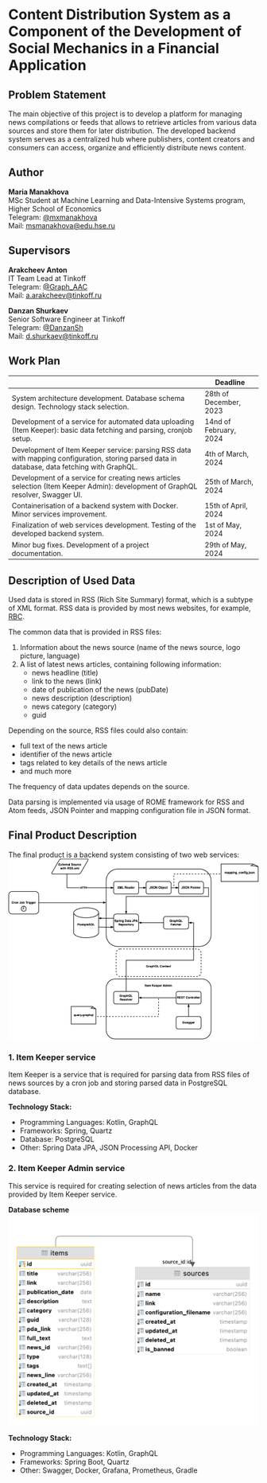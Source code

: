 # Content Distribution System as a Component of the Development of Social Mechanics in a Financial Application

## Problem Statement
The main objective of this project is to develop a platform for managing news compilations or feeds that allows to retrieve articles from various data sources and store them for later distribution. The developed backend system serves as a centralized hub where publishers, content creators and consumers can access, organize and efficiently distribute news content.

## Author
**Maria Manakhova**<br>
MSc Student at Machine Learning and Data-Intensive Systems program, Higher School of Economics<br>
Telegram: [@mxmanakhova](https://t.me/mxmanakhova)<br>
Mail: msmanakhova@edu.hse.ru

## Supervisors
**Arakcheev Anton**<br>
IT Team Lead at Tinkoff<br>
Telegram: [@Graph_AAC](https://t.me/Graph_AAC)<br>
Mail: a.arakcheev@tinkoff.ru

**Danzan Shurkaev**<br>
Senior Software Engineer at Tinkoff<br>
Telegram: [@DanzanSh](https://t.me/DanzanSh)<br>
Mail: d.shurkaev@tinkoff.ru

## Work Plan
|                                                                                                                                               | Deadline               |
|-----------------------------------------------------------------------------------------------------------------------------------------------|------------------------|
| System architecture development. Database schema design. Technology stack selection.                                                          | 28th of December, 2023 |
| Development of a service for automated data uploading (Item Keeper): basic data fetching and parsing, cronjob setup.                          | 14nd of February, 2024 |
| Development of Item Keeper service: parsing RSS data with mapping configuration, storing parsed data in database, data fetching with GraphQL. | 4th of March, 2024     |
| Development of a service for creating news articles selection (Item Keeper Admin): development of GraphQL resolver, Swagger UI.               | 25th of March, 2024    |
| Containerisation of a backend system with Docker. Minor services improvement.                                                                 | 15th of April, 2024    |
| Finalization of web services development. Testing of the developed backend system.                                                            | 1st of May, 2024       |
| Minor bug fixes. Development of a project documentation.                                                                                      | 29th of May, 2024     |


## Description of Used Data
Used data is stored in RSS (Rich Site Summary) format, which is a subtype of XML format. RSS data is provided by most news websites, for example, [RBC](http://static.feed.rbc.ru/rbc/logical/footer/news.rss).

The common data that is provided in RSS files:
1. Information about the news source (name of the news source, logo picture, language)
2. A list of latest news articles, containing following information:
   * news headline (title)
   * link to the news (link)
   * date of publication of the news (pubDate)
   * news description (description)
   * news category (category)
   * guid

Depending on the source, RSS files could also contain:
* full text of the news article
* identifier of the news article
* tags related to key details of the news article
* and much more

The frequency of data updates depends on the source.

Data parsing is implemented via usage of ROME framework for RSS and Atom feeds, JSON Pointer and mapping configuration file in JSON format.

## Final Product Description
The final product is a backend system consisting of two web services:
![Scheme](architecture_scheme.png)
### 1. Item Keeper service
Item Keeper is a service that is required for parsing data from RSS files of news sources by a cron job and storing parsed data in PostgreSQL database.

**Technology Stack:**
* Programming Languages: Kotlin, GraphQL
* Frameworks: Spring, Quartz
* Database: PostgreSQL
* Other: Spring Data JPA, JSON Processing API, Docker

### 2. Item Keeper Admin service
This service is required for creating selection of news articles from the data provided by Item Keeper service.

**Database scheme**
![Scheme](database_scheme.png)

**Technology Stack:**
* Programming Languages: Kotlin, GraphQL
* Frameworks: Spring Boot, Quartz
* Other: Swagger, Docker, Grafana, Prometheus, Gradle